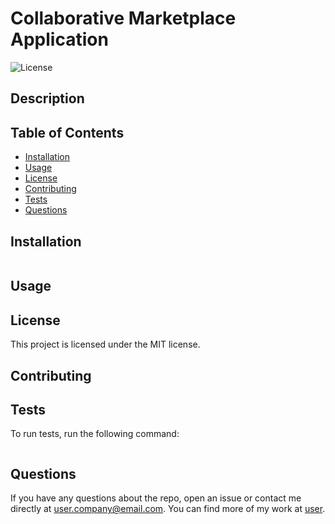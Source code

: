 
  # Collaborative Marketplace Application
  
  ![License](https://img.shields.io/badge/license-MIT-blue.svg)
  
  ## Description
  
  
  
  ## Table of Contents
  
  - [Installation](#installation)
  - [Usage](#usage)
  - [License](#license)
  - [Contributing](#contributing)
  - [Tests](#tests)
  - [Questions](#questions)
  
  ## Installation
  
  ```
  
  ```
  
  ## Usage
  
  
  
  ## License
  
  This project is licensed under the MIT license.
  
  ## Contributing
  
  
  
  ## Tests
  
  To run tests, run the following command:
  
  ```
  
  ```
  
  ## Questions
  
  If you have any questions about the repo, open an issue or contact me directly at user.company@email.com. You can find more of my work at [user](https://github.com/user/).
  
